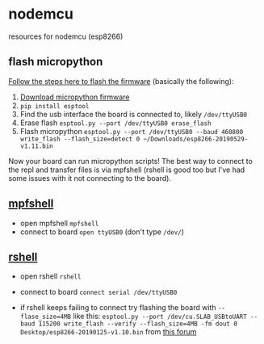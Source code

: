 # nodemcu
resources for nodemcu (esp8266)

## flash micropython
[Follow the steps here to flash the firmware](https://docs.micropython.org/en/latest/esp8266/tutorial/intro.html)
(basically the following):
1. [Download micropython firmware](http://micropython.org/download#esp8266)
2. `pip install esptool`
3. Find the usb interface the board is connected to, likely `/dev/ttyUSB0`  
4. Erase flash `esptool.py --port /dev/ttyUSB0 erase_flash`
5. Flash micropython `esptool.py --port /dev/ttyUSB0 --baud 460800 write_flash --flash_size=detect 0 ~/Downloads/esp8266-20190529-v1.11.bin`

Now your board can run micropython scripts! The best way to connect to the repl and transfer files is via mpfshell (rshell is good too but I've had some issues with it not connecting to the board). 

## [mpfshell](https://github.com/wendlers/mpfshell)
- open mpfshell `mpfshell`
- connect to board `open ttyUSB0` (don't type `/dev/`)

## [rshell](https://github.com/dhylands/rshell)
- open rshell `rshell`
- connect to board `connect serial /dev/ttyUSB0`

- if rshell keeps failing to connect try flashing the board with `--flase_size=4MB` like this: 
  `esptool.py --port /dev/cu.SLAB_USBtoUART --baud 115200 write_flash --verify --flash_size=4MB -fm dout 0 Desktop/esp8266-20190125-v1.10.bin` from [this forum](https://forum.micropython.org/viewtopic.php?f=2&t=5951&start=10)
